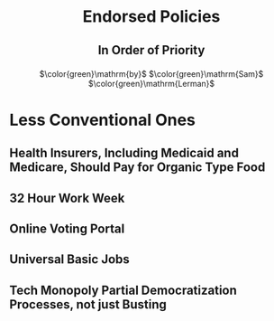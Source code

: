 # <p align='center'> Endorsed Policies </p> 

## <p align='center'> In Order of Priority </p> 

<p align='center'> $\color{green}\mathrm{by}$ $\color{green}\mathrm{Sam}$ $\color{green}\mathrm{Lerman}$ </p> 

# Less Conventional Ones

## Health Insurers, Including Medicaid and Medicare, Should Pay for Organic Type Food

## 32 Hour Work Week

## Online Voting Portal 

## Universal Basic Jobs

## Tech Monopoly Partial Democratization Processes, not just Busting
